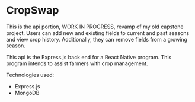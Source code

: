 # CropSwap

This is the api portion, WORK IN PROGRESS, revamp of my old capstone project. Users can add new and existing fields to current and past seasons and view crop history. Additionally, they can remove fields from a growing season.

This api is the Express.js back end for a React Native program. This program intends to assist farmers with crop management. 

Technologies used:
- Express.js
- MongoDB
